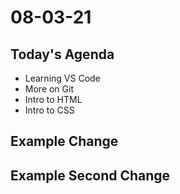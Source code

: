 # 08-03-21

## Today's Agenda
- Learning VS Code
- More on Git
- Intro to HTML
- Intro to CSS

## Example Change

## Example Second Change